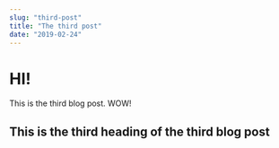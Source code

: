 ```yaml
---
slug: "third-post"
title: "The third post"
date: "2019-02-24"
---
```


# HI!

This is the third blog post. WOW!

## This is the third heading of the third blog post
